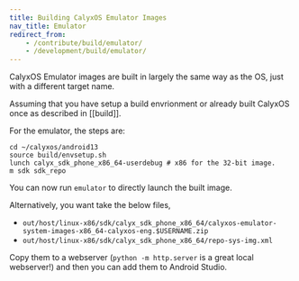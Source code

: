 ```yaml
---
title: Building CalyxOS Emulator Images
nav_title: Emulator
redirect_from:
    - /contribute/build/emulator/
    - /development/build/emulator/
---
```


CalyxOS Emulator images are built in largely the same way as the OS, just with a different target name.

Assuming that you have setup a build envrionment or already built CalyxOS once as described in [[build]].

For the emulator, the steps are:

```shell
cd ~/calyxos/android13
source build/envsetup.sh
lunch calyx_sdk_phone_x86_64-userdebug # x86 for the 32-bit image.
m sdk sdk_repo
```

You can now run `emulator` to directly launch the built image.

Alternatively, you want take the below files,
* `out/host/linux-x86/sdk/calyx_sdk_phone_x86_64/calyxos-emulator-system-images-x86_64-calyxos-eng.$USERNAME.zip`
* `out/host/linux-x86/sdk/calyx_sdk_phone_x86_64/repo-sys-img.xml`

Copy them to a webserver (`python -m http.server` is a great local webserver!) and then you can add them to Android Studio.
